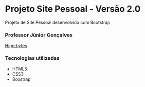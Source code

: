 # Projeto Site Pessoal - Versão 2.0
Projeto de Site Pessoal desenvolvido com Bootstrap

### Professor Júnior Gonçalves
[Hiperbytes](https://hiperbytes.com.br/)

### Tecnologias utilizadas 
* HTML5
* CSS3
* Boostrap